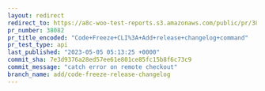 ```yaml
---
layout: redirect
redirect_to: https://a8c-woo-test-reports.s3.amazonaws.com/public/pr/38082/api/index.html
pr_number: 38082
pr_title_encoded: "Code+Freeze+CLI%3A+Add+release+changelog+command"
pr_test_type: api
last_published: "2023-05-05 05:13:25 +0000"
commit_sha: 7e3d9376a28ed57ee61e801ce85fc15b8f6c73c9
commit_message: "catch error on remote checkout"
branch_name: add/code-freeze-release-changelog
---
```

